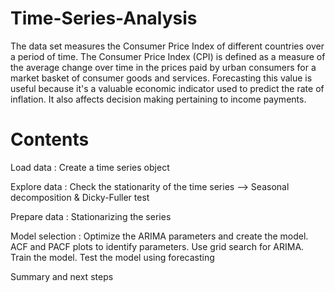 # Time-Series-Analysis
The data set measures the Consumer Price Index of different countries over a period of time. The Consumer Price Index (CPI) is defined as a measure of the average change over time in the prices paid by urban consumers for a market basket of consumer goods and services. Forecasting this value is useful because it's a valuable economic indicator used to predict the rate of inflation. It also affects decision making pertaining to income payments.



# Contents
Load data : Create a time series object

Explore data : Check the stationarity of the time series -->  Seasonal decomposition & Dicky-Fuller test

Prepare data : Stationarizing the series

Model selection : Optimize the ARIMA parameters and create the model. ACF and PACF plots to identify parameters. Use grid search for ARIMA. Train the model.  Test the model using forecasting

Summary and next steps


   
